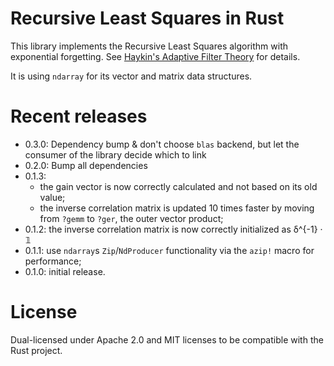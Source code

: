 # Recursive Least Squares in Rust

This library implements the Recursive Least Squares algorithm with exponential forgetting.
See [Haykin's Adaptive Filter Theory](http://www.isbnsearch.org/isbn/9780132671453) for
details.

It is using `ndarray` for its vector and matrix data structures.

# Recent releases

+ 0.3.0: Dependency bump & don't choose `blas` backend, but let the consumer of the library decide which to link
+ 0.2.0: Bump all dependencies
+ 0.1.3:
    + the gain vector is now correctly calculated and not based on its old value;
    + the inverse correlation matrix is updated 10 times faster by moving from `?gemm` to `?ger`, the outer
    vector product;
+ 0.1.2: the inverse correlation matrix is now correctly initialized as δ^{-1} · 𝟙
+ 0.1.1: use `ndarray`s `Zip`/`NdProducer` functionality via the `azip!` macro for performance;
+ 0.1.0: initial release.


# License

Dual-licensed under Apache 2.0 and MIT licenses to be compatible with the Rust project.
